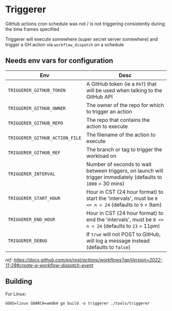 # Triggerer
GitHub actions cron schedule was not / is not triggering consistently during the time frames specified

Triggerer will execute somewhere (super secret server somewhere) and trigger a GH action via `workflow_dispatch` on a schedule

## Needs env vars for configuration

Env | Desc
--- | ---
`TRIGGERER_GITHUB_TOKEN` | A GitHub token (ie a `PAT`) that will be used when talking to the GitHub API
`TRIGGERER_GITHUB_OWNER` | The owner of the repo for which to trigger an action
`TRIGGERER_GITHUB_REPO` | The repo that contains the action to execute
`TRIGGERER_GITHUB_ACTION_FILE` | The filename of the action to execute
`TRIGGERER_GITHUB_REF` | The branch or tag to trigger the workload on
`TRIGGERER_INTERVAL` | Number of seconds to wait between triggers, on launch will trigger immediately (defaults to `1800` = 30 mins)
`TRIGGERER_START_HOUR` | Hour in CST (24 hour format) to start the 'intervals', must be `0 <= n < 24` (defaults to `9` = 9am)
`TRIGGERER_END_HOUR` | Hour in CST (24 hour format) to end the 'intervals', must be `0 <= n < 24` (defaults to `23` = 11pm)
`TRIGGERER_DEBUG` | If `true` will not POST to GitHub, will log a message instead (defaults to `false`)

_ref: https://docs.github.com/en/rest/actions/workflows?apiVersion=2022-11-28#create-a-workflow-dispatch-event_

## Building

For Linux:
```
GOOS=linux GOARCH=amd64 go build -o triggerer ./tools/triggerer
```
